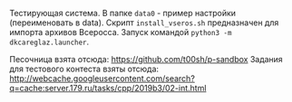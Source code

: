 Тестирующая система.
В папке `data0` - пример настройки (переименовать в data).
Скрипт `install_vseros.sh` предназначен для импорта архивов Всеросса.
Запуск командой `python3 -m dkcareglaz.launcher`.

Песочница взята отсюда: https://github.com/t00sh/p-sandbox
Задания для тестового контеста взяты отсюда: http://webcache.googleusercontent.com/search?q=cache:server.179.ru/tasks/cpp/2019b3/02-int.html
